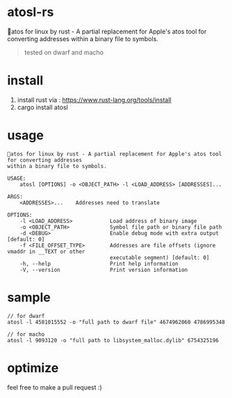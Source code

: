 # atosl-rs

🦀️atos for linux by rust - A partial replacement for Apple's atos tool for converting addresses within a binary file to symbols.


> tested on dwarf and macho

# install

1. install rust via : https://www.rust-lang.org/tools/install
2. cargo install atosl


# usage

```
🦀️atos for linux by rust - A partial replacement for Apple's atos tool for converting addresses
within a binary file to symbols.

USAGE:
    atosl [OPTIONS] -o <OBJECT_PATH> -l <LOAD_ADDRESS> [ADDRESSES]...

ARGS:
    <ADDRESSES>...    Addresses need to translate

OPTIONS:
    -l <LOAD_ADDRESS>            Load address of binary image
    -o <OBJECT_PATH>             Symbol file path or binary file path
    -d <DEBUG>                   Enable debug mode with extra output [default: 0]
    -f <FILE_OFFSET_TYPE>        Addresses are file offsets (ignore vmaddr in __TEXT or other
                                 executable segment) [default: 0]
    -h, --help                   Print help information
    -V, --version                Print version information
```


# sample 

```
// for dwarf
atosl -l 4581015552 -o "full path to dwarf file" 4674962060 4786995348

// for macho
atosl -l 9093120 -o "full path to libsystem_malloc.dylib" 6754325196 
```

# optimize

feel free to make a pull request :)
